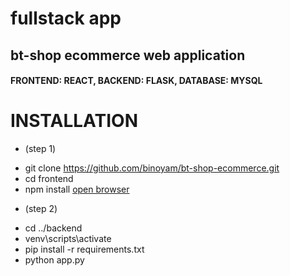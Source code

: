 # fullstack app
## bt-shop ecommerce web application
#### FRONTEND: REACT, BACKEND: FLASK, DATABASE: MYSQL

# INSTALLATION
* (step 1)
- git clone https://github.com/binoyam/bt-shop-ecommerce.git
- cd frontend
- npm install
[open browser](http://localhost:3000)

* (step 2)
- cd ../backend
- venv\scripts\activate
- pip install -r requirements.txt
- python app.py